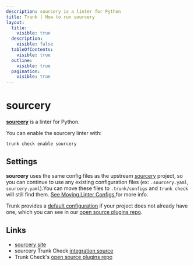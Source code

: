 ```yaml
---
description: sourcery is a linter for Python
title: Trunk | How to run sourcery
layout:
  title:
    visible: true
  description:
    visible: false
  tableOfContents:
    visible: true
  outline:
    visible: true
  pagination:
    visible: true
---
```


# sourcery

[**sourcery**](https://sourcery.ai/) is a linter for Python.

You can enable the sourcery linter with:

```shell
trunk check enable sourcery
```

## Settings

**sourcery** uses the same config files as the
upstream [sourcery](https://sourcery.ai/) project, so you can continue to use any
existing configuration files (ex: `.sourcery.yaml`, `sourcery.yaml`).You can move these files to `.trunk/configs` and `trunk check` will still find them. [See Moving Linter Configs ](..#moving-linter-configs) for more info.

Trunk provides a [default configuration](https://github.com/trunk-io/plugins/tree/main/linters/sourcery) if your project does not already have one,
which you can see in our [open source plugins repo]().



## Links

* [sourcery site](https://sourcery.ai/)
* sourcery Trunk Check [integration source](https://github.com/trunk-io/plugins/tree/main/linters/sourcery)
* Trunk Check's [open source plugins repo](https://github.com/trunk-io/plugins/tree/main)
